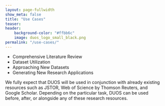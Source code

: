 ```yaml
---
layout: page-fullwidth
show_meta: false
title: "Use Cases"
teaser:
header:
    background-color: "#ffbb6c"
    image: duos_logo_small_black.png
permalink: "/use-cases/"
---
```

* Comprehensive Literature Review
* Dataset Utilization
* Approaching New Datasets
* Generating New Research Applications   

We fully expect that DUOS will be used in conjunction with already
existing resources such as JSTOR, Web of Science by Thomson Reuters,
and Google Scholar.  Depending on the particular task, DUOS can be
used before, after, or alongside any of these research resources.

